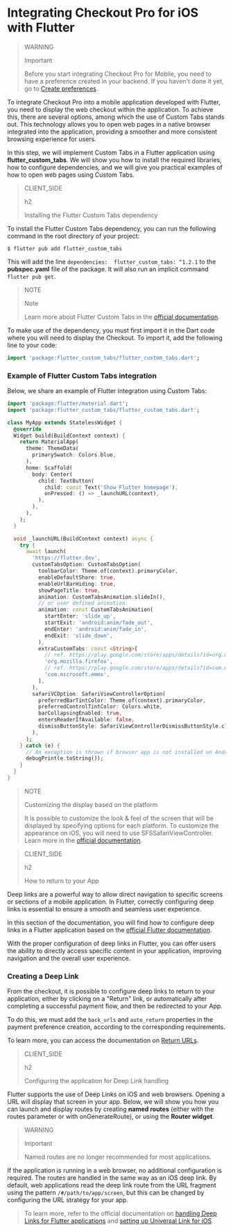 # Integrating Checkout Pro for iOS with Flutter

> WARNING
>
> Important
>
> Before you start integrating Checkout Pro for Mobile, you need to have a preference created in your backend. If you haven't done it yet, go to [Create preferences](/developers/en/docs/checkout-pro/integrate-preferences).

To integrate Checkout Pro into a mobile application developed with Flutter, you need to display the web checkout within the application. To achieve this, there are several options, among which the use of Custom Tabs stands out. This technology allows you to open web pages in a native browser integrated into the application, providing a smoother and more consistent browsing experience for users.

In this step, we will implement Custom Tabs in a Flutter application using **flutter_custom_tabs**. We will show you how to install the required libraries, how to configure dependencies, and we will give you practical examples of how to open web pages using Custom Tabs.

> CLIENT_SIDE
>
> h2
>
> Installing the Flutter Custom Tabs dependency

To install the Flutter Custom Tabs dependency, you can run the following command in the root directory of your project:

```terminal
$ flutter pub add flutter_custom_tabs
```

This will add the line `dependencies:  flutter_custom_tabs: ^1.2.1` to the **pubspec.yaml** file of the package. It will also run an implicit command `flutter pub get`.


> NOTE
> 
> Note
>
> Learn more about Flutter Custom Tabs in the [official documentation](https://pub.dev/packages/flutter_custom_tabs).

To make use of the dependency, you must first import it in the Dart code where you will need to display the Checkout. To import it, add the following line to your code:

```dart
import 'package:flutter_custom_tabs/flutter_custom_tabs.dart';
```

### Example of Flutter Custom Tabs integration

Below, we share an example of Flutter integration using Custom Tabs:

```dart
import 'package:flutter/material.dart';
import 'package:flutter_custom_tabs/flutter_custom_tabs.dart';

class MyApp extends StatelessWidget {
  @override
  Widget build(BuildContext context) {
    return MaterialApp(
      theme: ThemeData(
        primarySwatch: Colors.blue,
      ),
      home: Scaffold(
        body: Center(
          child: TextButton(
            child: const Text('Show Flutter homepage'),
            onPressed: () => _launchURL(context),
          ),
        ),
      ),
    );
  }

  void _launchURL(BuildContext context) async {
    try {
      await launch(
        'https://flutter.dev',
        customTabsOption: CustomTabsOption(
          toolbarColor: Theme.of(context).primaryColor,
          enableDefaultShare: true,
          enableUrlBarHiding: true,
          showPageTitle: true,
          animation: CustomTabsAnimation.slideIn(),
          // or user defined animation.
          animation: const CustomTabsAnimation(
            startEnter: 'slide_up',
            startExit: 'android:anim/fade_out',
            endEnter: 'android:anim/fade_in',
            endExit: 'slide_down',
          ),
          extraCustomTabs: const <String>[
            // ref. https://play.google.com/store/apps/details?id=org.mozilla.firefox
            'org.mozilla.firefox',
            // ref. https://play.google.com/store/apps/details?id=com.microsoft.emmx
            'com.microsoft.emmx',
          ],
        ),                    
        safariVCOption: SafariViewControllerOption(
          preferredBarTintColor: Theme.of(context).primaryColor,
          preferredControlTintColor: Colors.white,
          barCollapsingEnabled: true,
          entersReaderIfAvailable: false,
          dismissButtonStyle: SafariViewControllerDismissButtonStyle.close,        
        ),
      );
    } catch (e) {
      // An exception is thrown if browser app is not installed on Android device.
      debugPrint(e.toString());
    }
  }
}
```

> NOTE
>
> Customizing the display based on the platform
>
> It is possible to customize the look & feel of the screen that will be displayed by specifying options for each platform. To customize the appearance on iOS, you will need to use SFSSafariViewController. Learn more in the [official documentation](https://pub.dev/packages/flutter_custom_tabs).

> CLIENT_SIDE
>
> h2
>
> How to return to your App

Deep links are a powerful way to allow direct navigation to specific screens or sections of a mobile application. In Flutter, correctly configuring deep links is essential to ensure a smooth and seamless user experience.

In this section of the documentation, you will find how to configure deep links in a Flutter application based on the [official Flutter documentation](https://docs.flutter.dev/ui/navigation/deep-linking?gclid=CjwKCAjwrranBhAEEiwAzbhNtSuZ4qnpJoRrs1AgJ8SzP80sc4EmZA3_VlFInWPQ-42suf1Wm31K9RoC0f4QAvD_BwE&gclsrc=aw.ds).

With the proper configuration of deep links in Flutter, you can offer users the ability to directly access specific content in your application, improving navigation and the overall user experience.


### Creating a Deep Link
From the checkout, it is possible to configure deep links to return to your application, either by clicking on a "Return" link, or automatically after completing a successful payment flow, and then be redirected to your App.

To do this, we must add the `back_urls` and `auto_return` properties in the payment preference creation, according to the corresponding requirements.

To learn more, you can access the documentation on [Return URLs](/developers/en/docs/checkout-pro/checkout-customization/user-interface/redirection).

> CLIENT_SIDE
>
> h2
>
> Configuring the application for Deep Link handling

Flutter supports the use of Deep Links on iOS and web browsers. Opening a URL will display that screen in your app. Below, we will show you how you can launch and display routes by creating **named routes** (either with the routes parameter or with onGenerateRoute), or using the **Router widget**.

> WARNING
>
> Important
>
> Named routes are no longer recommended for most applications.

If the application is running in a web browser, no additional configuration is required. The routes are handled in the same way as an iOS deep link. By default, web applications read the deep link route from the URL fragment using the pattern `/#/path/to/app/screen`, but this can be changed by configuring the URL strategy for your app.

> To learn more, refer to the official documentation on [handling Deep Links for Flutter applications](https://medium.com/flutter-community/deep-links-and-flutter-applications-how-to-handle-them-properly-8c9865af9283) and [setting up Universal Link for iOS](https://docs.flutter.dev/cookbook/navigation/set-up-universal-links).